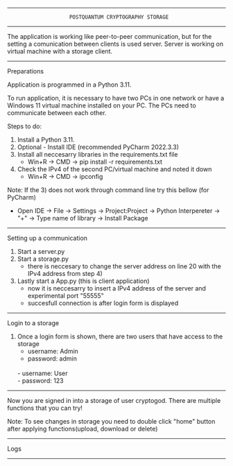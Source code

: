 --------------------------------------------------------------------------------------------------------------
 						POSTQUANTUM CRYPTOGRAPHY STORAGE
--------------------------------------------------------------------------------------------------------------

The application is working like peer-to-peer communication, but for the setting a comunication between clients
is used server. Server is working on virtual machine with a storage client.

--------------------------------------------------------------------------------------------------------------
Preparations

Application is programmed in a Python 3.11.

To run application, it is necessary to have two PCs in one network or have a Windows 11 virtual machine installed on your PC.
The PCs need to communicate between each other.

Steps to do:
1) Install a Python 3.11.
2) Optional - Install IDE (recommended PyCharm 2022.3.3)
3) Install all neccesarry libraries in the requirements.txt file
	- Win+R -> CMD -> pip install -r requirements.txt
4) Check the IPv4 of the second PC/virtual machine and noted it down
	- Win+R -> CMD -> ipconfig
	
Note: If the 3) does not work through command line try this bellow (for PyCharm) <br>
 - Open IDE -> File -> Settings -> Project:Project -> Python Interpereter -> "+" -> Type name of library -> Install Package

--------------------------------------------------------------------------------------------------------------

Setting up a communication

1) Start a server.py
2) Start a storage.py
	- there is neccesary to change the server address on line 20 with the IPv4 address from step 4)
3) Lastly start a App.py (this is client application)
	- now it is neccesarry to insert a IPv4 address of the server and experimental port "55555"
	- succesfull connection is after login form is displayed

--------------------------------------------------------------------------------------------------------------

Login to a storage

1) Once a login form is shown, there are two users that have access to the storage <br>
	 - username: Admin <br>
	 - password: admin <br>
	  <br>
	 - username: User <br>
	 - password: 123


--------------------------------------------------------------------------------------------------------------

Now you are signed in into a storage of user cryptogod. There are multiple functions that you can try!

Note: To see changes in storage you need to double click "home" button after applying functions(upload, download or delete)


--------------------------------------------------------------------------------------------------------------

Logs

--------------------------------------------------------------------------------------------------------------

